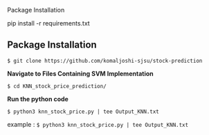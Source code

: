 Package Installation

pip install -r requirements.txt

## Package Installation

`$ git clone https://github.com/komaljoshi-sjsu/stock-prediction`


**Navigate to Files Containing SVM Implementation**

`$ cd KNN_stock_price_prediction/`

**Run the python code**

`$ python3 knn_stock_price.py | tee Output_KNN.txt`

example : `$ python3 knn_stock_price.py | tee Output_KNN.txt`


